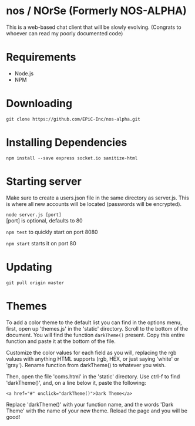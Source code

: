 # nos / NOrSe (Formerly NOS-ALPHA)

This is a web-based chat client that will be slowly evolving.
(Congrats to whoever can read my poorly documented code)


# Requirements
* Node.js
* NPM

# Downloading
`git clone https://github.com/EPiC-Inc/nos-alpha.git`

# Installing Dependencies
`npm install --save express socket.io sanitize-html`

# Starting server

Make sure to create a users.json file in the same directory as server.js. This is where all new accounts will be located (passwords will be encrypted).

`node server.js [port]`<br>
[port] is optional, defaults to 80

`npm test` to quickly start on port 8080

`npm start` starts it on port 80

# Updating
`git pull origin master`

# Themes

To add a color theme to the default list you can find in the options menu, first, open up 'themes.js' in the 'static' directory. Scroll to the bottom of the document. You will find the function `darkTheme()` present. Copy this entire function and paste it at the bottom of the file.

Customize the color values for each field as you will, replacing the rgb values with anything HTML supports (rgb, HEX, or just saying 'white' or 'gray'). Rename function from darkTheme() to whatever you wish.

Then, open the file 'coms.html' in the 'static' directory. Use ctrl-f to find 'darkTheme()', and, on a line below it, paste the following: 

`<a href="#" onclick="darkTheme()">Dark Theme</a>`

Replace 'darkTheme()' with your function name, and the words 'Dark Theme' with the name of your new theme. Reload the page and you will be good!
